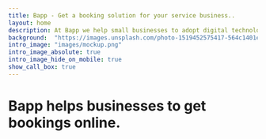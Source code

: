 ```yaml
---
title: Bapp - Get a booking solution for your service business..
layout: home
description: At Bapp we help small businesses to adopt digital technology to increase profitability and efficiency.
background:  "https://images.unsplash.com/photo-1519452575417-564c1401ecc0?ixlib=rb-4.0.3&ixid=MnwxMjA3fDB8MHxwaG90by1wYWdlfHx8fGVufDB8fHx8&auto=format&fit=crop&w=2370&q=80"
intro_image: "images/mockup.png"
intro_image_absolute: true
intro_image_hide_on_mobile: true
show_call_box: true
---
```


# Bapp helps businesses to get bookings online.



